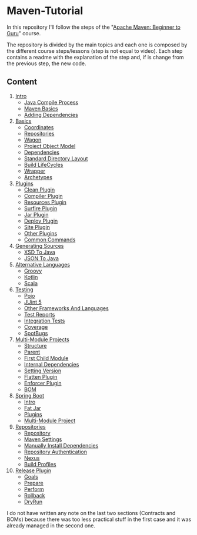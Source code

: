 # Maven-Tutorial

In this repository I'll follow the steps of the 
"[Apache Maven: Beginner to Guru](https://www.udemy.com/course/apache-maven-beginner-to-guru/)" course.

The repository is divided by the main topics and each one is composed by the different course steps/lessons 
(step is not equal to video).
Each step contains a readme with the explanation of the step and, if is change from the previous step, the new code.

## Content

1. [Intro](00%20-%20Intro)
    - [Java Compile Process](00%20-%20Intro#java-compile-process)
    - [Maven Basics](00%20-%20Intro#maven-basics)
    - [Adding Dependencies](00%20-%20Intro#adding-dependencies)
1. [Basics](01%20-%20Basics)
    - [Coordinates](01%20-%20Basics#coordinates)
    - [Repositories](01%20-%20Basics#repositories)
    - [Wagon](01%20-%20Basics#wagon)
    - [Project Object Model](01%20-%20Basics#project-object-model)
    - [Dependencies](01%20-%20Basics#dependencies)
    - [Standard Directory Layout](01%20-%20Basics#standard-directory-layout)
    - [Build LifeCycles](01%20-%20Basics#build-lifecycles)
    - [Wrapper](01%20-%20Basics#wrapper)
    - [Archetypes](01%20-%20Basics#archetypes)
1. [Plugins](02%20-%20Plugins)
    - [Clean Plugin](02%20-%20Plugins#clean-plugin)
    - [Compiler Plugin](02%20-%20Plugins#compiler-plugin)
    - [Resources Plugin](02%20-%20Plugins#resources-plugin)
    - [Surfire Plugin](02%20-%20Plugins#surfire-plugin)
    - [Jar Plugin](02%20-%20Plugins#jar-plugin)
    - [Deploy Plugin](02%20-%20Plugins#deploy-plugin)
    - [Site Plugin](02%20-%20Plugins#site-plugin)
    - [Other Plugins](02%20-%20Plugins#other-plugins)
    - [Common Commands](02%20-%20Plugins#common-commands)
1. [Generating Sources](03%20-%20Generating%20Sources)
    - [XSD To Java](03%20-%20Generating%20Sources#xsd-to-java)
    - [JSON To Java](03%20-%20Generating%20Sources#json-to-java)
1. [Alternative Languages](04%20-%20Alternative%20Languages)
    - [Groovy](04%20-%20Alternative%20Languages#groovy)
    - [Kotlin](04%20-%20Alternative%20Languages#kotlin)
    - [Scala](04%20-%20Alternative%20Languages#scala)
1. [Testing](05%20-%20Testing)
    - [Pojo](05%20-%20Testing#pojo)
    - [JUint 5](05%20-%20Testing#junit-5)
    - [Other Frameworks And Languages](05%20-%20Testing#other-frameworks-and-languages)
    - [Test Reports](05%20-%20Testing#test-reports)
    - [Integration Tests](05%20-%20Testing#integration-tests)
    - [Coverage](05%20-%20Testing#coverage)
    - [SpotBugs](05%20-%20Testing#spotbugs)
1. [Multi-Module Projects](06%20-%20Multi-Module%20Projects)
    - [Structure](06%20-%20Multi-Module%20Projects#structure)
    - [Parent](06%20-%20Multi-Module%20Projects#parent)
    - [First Child Module](06%20-%20Multi-Module%20Projects#first-child-module)
    - [Internal Dependencies](06%20-%20Multi-Module%20Projects#internal-dependencies)
    - [Setting Version](06%20-%20Multi-Module%20Projects#setting-version)
    - [Flatten Plugin](06%20-%20Multi-Module%20Projects#flatten-plugin)
    - [Enforcer Plugin](06%20-%20Multi-Module%20Projects#enforcer-plugin)
    - [BOM](06%20-%20Multi-Module%20Projects#bom)
1. [Spring Boot](07%20-%20Spring%20Boot)
    - [Intro](07%20-%20Spring%20Boot#intro)
    - [Fat Jar](07%20-%20Spring%20Boot#fat-jar)
    - [Plugins](07%20-%20Spring%20Boot#plugins)
    - [Multi-Module Project](07%20-%20Spring%20Boot#multi-module-project)
1. [Repositories](08%20-%20Repositories)
    - [Repository](08%20-%20Repositories#repository)
    - [Maven Settings](08%20-%20Repositories#maven-settings)
    - [Manually Install Dependencies](08%20-%20Repositories#manually-install-dependencies)
    - [Repository Authentication](08%20-%20Repositories#repository-authentication)
    - [Nexus](08%20-%20Repositories#nexus)
    - [Build Profiles](08%20-%20Repositories#build-profiles)
1. [Release Plugin](09%20-%20Release%20Plugin)
    - [Goals](09%20-%20Release%20Plugin#goals)
    - [Prepare](09%20-%20Release%20Plugin#prepare)
    - [Perform](09%20-%20Release%20Plugin#perform)
    - [Rollback](09%20-%20Release%20Plugin#rollback)
    - [DryRun](09%20-%20Release%20Plugin#dryrun)

I do not have written any note on the last two sections (Contracts and BOMs) because there was too less practical stuff
in the first case and it was already managed in the second one.
